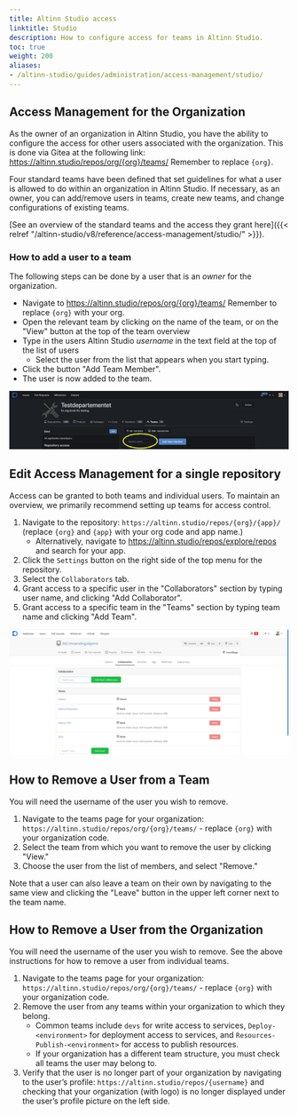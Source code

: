```yaml
---
title: Altinn Studio access
linktitle: Studio
description: How to configure access for teams in Altinn Studio.
toc: true
weight: 200
aliases: 
- /altinn-studio/guides/administration/access-management/studio/
---
```


## Access Management for the Organization

As the owner of an organization in Altinn Studio, you have the ability to configure the access for other users
associated with the organization. This is done via Gitea at the following link:
https://altinn.studio/repos/org/{org}/teams/ Remember to replace `{org}`.

Four standard teams have been defined that set guidelines for what a user is allowed to do within an organization in
Altinn Studio. If necessary, as an owner, you can add/remove users in teams, create new teams, and change configurations
of existing teams.

[See an overview of the standard teams and the access they grant here]({{< relref "/altinn-studio/v8/reference/access-management/studio/" >}}).

### How to add a user to a team
The following steps can be done by a user that is an _owner_ for the organization.
- Navigate to https://altinn.studio/repos/org/{org}/teams/ Remember to replace `{org}` with your org.
- Open the relevant team by clicking on the name of the team, or on the "View" button at the top of the team overview
- Type in the users Altinn Studio _username_ in the text field at the top of the list of users
  - Select the user from the list that appears when you start typing.
- Click the button "Add Team Member".
- The user is now added to the team.

![Add a user to a team](./access-management-team.png "Add a user to a team")



## Edit Access Management for a single repository
Access can be granted to both teams and
individual users. To maintain an overview, we primarily recommend setting up teams for access control. 

1. Navigate to the repository: `https://altinn.studio/repos/{org}/{app}/` (replace `{org}` and `{app}` with your org code and app name.)
    - Alternatively, navigate to https://altinn.studio/repos/explore/repos and search for your app.
2. Click the `Settings` button on the right side of the top menu for the repository.
3. Select the `Collaborators` tab.
4. Grant access to a specific user in the "Collaborators" section by typing user name, and clicking "Add Collaborator". 
5. Grant access to a specific team in the "Teams" section by typing team name and clicking "Add Team". 


![Manage access on repository](access-management-repository.png "Managing access to an individual repository")

## How to Remove a User from a Team
You will need the username of the user you wish to remove.
1. Navigate to the teams page for your organization: `https://altinn.studio/repos/org/{org}/teams/` - replace `{org}` with your organization code.
2. Select the team from which you want to remove the user by clicking "View."
3. Choose the user from the list of members, and select "Remove."

Note that a user can also leave a team on their own by navigating to the same view and clicking the "Leave" button in the upper left corner next to the team name.

## How to Remove a User from the Organization
You will need the username of the user you wish to remove. See the above instructions for how to remove a user from individual teams.
1. Navigate to the teams page for your organization: `https://altinn.studio/repos/org/{org}/teams/` - replace `{org}` with your organization code.
2. Remove the user from any teams within your organization to which they belong.
   - Common teams include `devs` for write access to services, `Deploy-<environment>` for deployment access to services, and `Resources-Publish-<environment>` for access to publish resources.
   - If your organization has a different team structure, you must check all teams the user may belong to.
3. Verify that the user is no longer part of your organization by navigating to the user’s profile: `https://altinn.studio/repos/{username}`
   and checking that your organization (with logo) is no longer displayed under the user’s profile picture on the left side.
